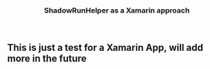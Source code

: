 <h3 align="center">ShadowRunHelper as a Xamarin approach</h3>

<br>

## This is just a test for a Xamarin App, will add more in the future
